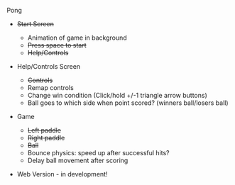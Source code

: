 Pong

- ~~Start Screen~~
  - Animation of game in background
  - ~~Press space to start~~
  - ~~Help/Controls~~
- Help/Controls Screen
  - ~~Controls~~
  - Remap controls
  - Change win condition (Click/hold +/-1 triangle arrow buttons)
  - Ball goes to which side when point scored? (winners ball/losers ball)
- Game

  - ~~Left paddle~~
  - ~~Right paddle~~
  - ~~Ball~~
  - Bounce physics: speed up after successful hits?
  - Delay ball movement after scoring

- Web Version - in development!
